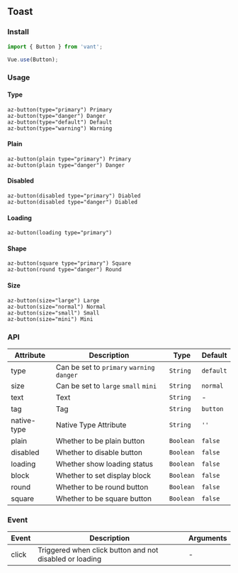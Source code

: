 ## Toast

### Install

```js
import { Button } from 'vant';

Vue.use(Button);
```

### Usage

#### Type

```pug
az-button(type="primary") Primary
az-button(type="danger") Danger
az-button(type="default") Default
az-button(type="warning") Warning
```

#### Plain

```pug
az-button(plain type="primary") Primary
az-button(plain type="danger") Danger
```

#### Disabled

```pug
az-button(disabled type="primary") Diabled
az-button(disabled type="danger") Diabled
```

#### Loading

```pug
az-button(loading type="primary")
```

#### Shape

```pug
az-button(square type="primary") Square
az-button(round type="danger") Round
```

#### Size

```pug
az-button(size="large") Large
az-button(size="normal") Normal
az-button(size="small") Small
az-button(size="mini") Mini
```

### API

| Attribute   | Description                                | Type      | Default   |
| ----------- | ------------------------------------------ | --------- | --------- |
| type        | Can be set to `primary` `warning` `danger` | `String`  | `default` |
| size        | Can be set to `large` `small` `mini`       | `String`  | `normal`  |
| text        | Text                                       | `String`  | -         |
| tag         | Tag                                        | `String`  | `button`  |
| native-type | Native Type Attribute                      | `String`  | `''`      |
| plain       | Whether to be plain button                 | `Boolean` | `false`   |
| disabled    | Whether to disable button                  | `Boolean` | `false`   |
| loading     | Whether show loading status                | `Boolean` | `false`   |
| block       | Whether to set display block               | `Boolean` | `false`   |
| round       | Whether to be round button                 | `Boolean` | `false`   |
| square      | Whether to be square button                | `Boolean` | `false`   |

### Event

| Event | Description                                             | Arguments |
| ----- | ------------------------------------------------------- | --------- |
| click | Triggered when click button and not disabled or loading | -         |
